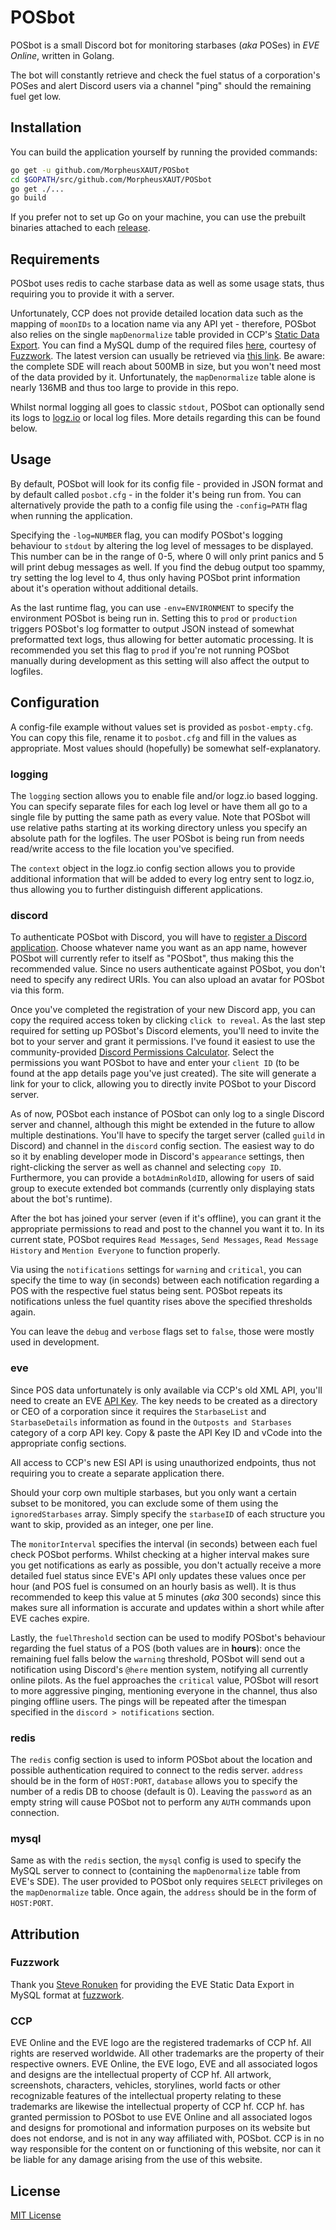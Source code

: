 POSbot
=========

POSbot is a small Discord bot for monitoring starbases (*aka* POSes) in *EVE Online*, written in Golang.

The bot will constantly retrieve and check the fuel status of a corporation's POSes and alert Discord users via a channel "ping" should the remaining fuel get low.

Installation
------

You can build the application yourself by running the provided commands:
```bash
go get -u github.com/MorpheusXAUT/POSbot
cd $GOPATH/src/github.com/MorpheusXAUT/POSbot
go get ./...
go build
```

If you prefer not to set up Go on your machine, you can use the prebuilt binaries attached to each [release](https://github.com/MorpheusXAUT/POSbot/releases).

Requirements
------

POSbot uses redis to cache starbase data as well as some usage stats, thus requiring you to provide it with a server.

Unfortunately, CCP does not provide detailed location data such as the mapping of `moonIDs` to a location name via any API yet - therefore, POSbot also relies on the single `mapDenormalize` table provided in CCP's [Static Data Export](https://developers.eveonline.com/resource/resources).
You can find a MySQL dump of the required files [here](https://www.fuzzwork.co.uk/dump/), courtesy of [Fuzzwork](https://www.fuzzwork.co.uk). The latest version can usually be retrieved via [this link](https://www.fuzzwork.co.uk/dump/mysql-latest.tar.bz2).
Be aware: the complete SDE will reach about 500MB in size, but you won't need most of the data provided by it. Unfortunately, the `mapDenormalize` table alone is nearly 136MB and thus too large to provide in this repo.

Whilst normal logging all goes to classic `stdout`, POSbot can optionally send its logs to [logz.io](http://logz.io/) or local log files. More details regarding this can be found below.

Usage
------

By default, POSbot will look for its config file - provided in JSON format and by default called `posbot.cfg` - in the folder it's being run from. You can alternatively provide the path to a config file using the `-config=PATH` flag when running the application.

Specifying the `-log=NUMBER` flag, you can modify POSbot's logging behaviour to `stdout` by altering the log level of messages to be displayed. This number can be in the range of 0-5, where 0 will only print panics and 5 will print debug messages as well.
If you find the debug output too spammy, try setting the log level to 4, thus only having POSbot print information about it's operation without additional details.

As the last runtime flag, you can use `-env=ENVIRONMENT` to specify the environment POSbot is being run in. Setting this to `prod` or `production` triggers POSbot's log formatter to output JSON instead of somewhat preformatted text logs, thus allowing for better automatic processing.
It is recommended you set this flag to `prod` if you're not running POSbot manually during development as this setting will also affect the output to logfiles.

Configuration
------

A config-file example without values set is provided as `posbot-empty.cfg`. You can copy this file, rename it to `posbot.cfg` and fill in the values as appropriate. Most values should (hopefully) be somewhat self-explanatory.

### logging
The `logging` section allows you to enable file and/or logz.io based logging. You can specify separate files for each log level or have them all go to a single file by putting the same path as every value.
Note that POSbot will use relative paths starting at its working directory unless you specify an absolute path for the logfiles. The user POSbot is being run from needs read/write access to the file location you've specified.

The `context` object in the logz.io config section allows you to provide additional information that will be added to every log entry sent to logz.io, thus allowing you to further distinguish different applications.

### discord
To authenticate POSbot with Discord, you will have to [register a Discord application](https://discordapp.com/developers/applications/me/create). Choose whatever name you want as an app name, however POSbot will currently refer to itself as "POSbot", thus making this the recommended value.
Since no users authenticate against POSbot, you don't need to specify any redirect URIs. You can also upload an avatar for POSbot via this form.

Once you've completed the registration of your new Discord app, you can copy the required access token by clicking `click to reveal`. As the last step required for setting up POSbot's Discord elements, you'll need to invite the bot to your server and grant it permissions.
I've found it easiest to use the community-provided [Discord Permissions Calculator](https://discordapi.com/permissions.html). Select the permissions you want POSbot to have and enter your `client ID` (to be found at the app details page you've just created). The site will generate a link for your to click, allowing you to directly invite POSbot to your Discord server.

As of now, POSbot each instance of POSbot can only log to a single Discord server and channel, although this might be extended in the future to allow multiple destinations.
You'll have to specify the target server (called `guild` in Discord) and channel in the `discord` config section. The easiest way to do so it by enabling developer mode in Discord's `appearance` settings, then right-clicking the server as well as channel and selecting `copy ID`.
Furthermore, you can provide a `botAdminRoldID`, allowing for users of said group to execute extended bot commands (currently only displaying stats about the bot's runtime).

After the bot has joined your server (even if it's offline), you can grant it the appropriate permissions to read and post to the channel you want it to.
In its current state, POSbot requires `Read Messages`, `Send Messages`, `Read Message History` and `Mention Everyone` to function properly.

Via using the `notifications` settings for `warning` and `critical`, you can specify the time to way (in seconds) between each notification regarding a POS with the respective fuel status being sent. POSbot repeats its notifications unless the fuel quantity rises above the specified thresholds again.

You can leave the `debug` and `verbose` flags set to `false`, those were mostly used in development.

### eve

Since POS data unfortunately is only available via CCP's old XML API, you'll need to create an EVE [API Key](https://community.eveonline.com/support/api-key/).
The key needs to be created as a directory or CEO of a corporation since it requires the `StarbaseList` and `StarbaseDetails` information as found in the `Outposts and Starbases` category of a corp API key. Copy & paste the API Key ID and vCode into the appropriate config sections.

All access to CCP's new ESI API is using unauthorized endpoints, thus not requiring you to create a separate application there.

Should your corp own multiple starbases, but you only want a certain subset to be monitored, you can exclude some of them using the `ignoredStarbases` array. Simply specify the `starbaseID` of each structure you want to skip, provided as an integer, one per line.

The `monitorInterval` specifies the interval (in seconds) between each fuel check POSbot performs. Whilst checking at a higher interval makes sure you get notifications as early as possible, you don't actually receive a more detailed fuel status since EVE's API only updates these values once per hour (and POS fuel is consumed on an hourly basis as well).
It is thus recommended to keep this value at 5 minutes (*aka* 300 seconds) since this makes sure all information is accurate and updates within a short while after EVE caches expire.

Lastly, the `fuelThreshold` section can be used to modify POSbot's behaviour regarding the fuel status of a POS (both values are in **hours**): once the remaining fuel falls below the `warning` threshold, POSbot will send out a notification using Discord's `@here` mention system, notifying all currently online pilots.
As the fuel approaches the `critical` value, POSbot will resort to more aggressive pinging, mentioning everyone in the channel, thus also pinging offline users. The pings will be repeated after the timespan specified in the `discord > notifications` section.

### redis

The `redis` config section is used to inform POSbot about the location and possible authentication required to connect to the redis server. `address` should be in the form of `HOST:PORT`, `database` allows you to specify the number of a redis DB to choose (default is 0).
Leaving the `password` as an empty string will cause POSbot not to perform any `AUTH` commands upon connection.

### mysql

Same as with the `redis` section, the `mysql` config is used to specify the MySQL server to connect to (containing the `mapDenormalize` table from EVE's SDE). The user provided to POSbot only requires `SELECT` privileges on the `mapDenormalize` table.
Once again, the `address` should be in the form of `HOST:PORT`.

Attribution
------

### Fuzzwork
Thank you [Steve Ronuken](https://evewho.com/pilot/Steve+Ronuken) for providing the EVE Static Data Export in MySQL format at [fuzzwork](https://www.fuzzwork.co.uk/dump/).

### CCP
EVE Online and the EVE logo are the registered trademarks of CCP hf. All rights are reserved worldwide. All other trademarks are the property of their respective owners. EVE Online, the EVE logo, EVE and all associated logos and designs are the intellectual property of CCP hf. All artwork, screenshots, characters, vehicles, storylines, world facts or other recognizable features of the intellectual property relating to these trademarks are likewise the intellectual property of CCP hf. CCP hf. has granted permission to POSbot to use EVE Online and all associated logos and designs for promotional and information purposes on its website but does not endorse, and is not in any way affiliated with, POSbot. CCP is in no way responsible for the content on or functioning of this website, nor can it be liable for any damage arising from the use of this website.

License
------

[MIT License](https://opensource.org/licenses/mit-license.php)